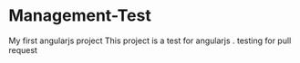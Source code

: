 # Management-Test
My first angularjs project
This project is a test for angularjs . testing for pull request
